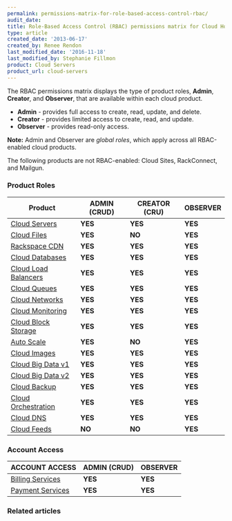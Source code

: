 ```yaml
---
permalink: permissions-matrix-for-role-based-access-control-rbac/
audit_date:
title: Role-Based Access Control (RBAC) permissions matrix for Cloud Hosting
type: article
created_date: '2013-06-17'
created_by: Renee Rendon
last_modified_date: '2016-11-18'
last_modified_by: Stephanie Fillmon
product: Cloud Servers
product_url: cloud-servers
---
```


The RBAC permissions matrix displays the type of product roles, **Admin**, **Creator**, and **Observer**, that are available within each cloud product.

- **Admin** - provides full access to create, read, update, and delete.
- **Creator** - provides limited access to create, read, and update.
- **Observer** - provides read-only access.

**Note:** Admin and Observer are *global roles*, which apply across all RBAC-enabled cloud products.

The following products are not RBAC-enabled: Cloud Sites, RackConnect, and Mailgun.

### Product Roles

Product | ADMIN (CRUD) | CREATOR (CRU) | OBSERVER |
--- | --- | --- | --- |
[Cloud Servers](/how-to/permissions-matrix-for-next-generation-cloud-servers) | **YES** | **YES** | **YES** |
[Cloud Files](/how-to/permissions-matrix-for-cloud-files) | **YES** | **NO** | **YES** |
[Rackspace CDN](/how-to/permission-matrix-for-rackspace-cdn) | **YES** | **YES** | **YES** |
[Cloud Databases](/how-to/permissions-matrix-for-cloud-databases) | **YES** | **YES** | **YES** |
[Cloud Load Balancers](/how-to/permissions-matrix-for-cloud-load-balancers) | **YES** | **YES** | **YES** |
[Cloud Queues](/how-to/permissions-matrix-for-cloud-queues) | **YES** | **YES** | **YES** |
[Cloud Networks](/how-to/permissions-matrix-for-cloud-networks) | **YES** | **YES** | **YES** |
[Cloud Monitoring](/how-to/detailed-permissions-matrix-for-rackspace-monitoring) | **YES** | **YES** | **YES** |
[Cloud Block Storage](/how-to/permissions-matrix-for-cloud-block-storage) | **YES** | **YES** | **YES** |
[Auto Scale](/how-to/permissions-matrix-for-auto-scale) | **YES** | **NO** | **YES** |
[Cloud Images](/how-to/detailed-permissions-matrix-for-cloud-images) | **YES** | **YES** | **YES** |
[Cloud Big Data v1](/how-to/detailed-permissions-matrix-for-cloud-big-data) | **YES** | **YES** | **YES** |
[Cloud Big Data v2](/how-to/detailed-permissions-matrix-for-cloud-big-data-v2) | **YES** | **YES** | **YES** |
[Cloud Backup](/knowledge_center/detailed-permissions-matrix-for-cloud-backup) | **YES** | **YES** | **YES** |
[Cloud Orchestration](/how-to/permissions-matrix-for-cloud-orchestration) | **YES** | **YES** | **YES** |
[Cloud DNS](/how-to/detailed-permissions-matrix-for-dns) | **YES** | **YES** | **YES** |
[Cloud Feeds](/how-to/detailed-permissions-matrix-for-cloud-feeds) | **NO** | **NO** | **YES** |

### Account Access

ACCOUNT ACCESS | ADMIN (CRUD) | OBSERVER |
-------------- | --- | --- |
[Billing Services](/how-to/detailed-permissions-matrix-for-billing-services) | **YES** | **YES** |
[Payment Services](/how-to/detailed-permissions-matrix-for-billing-services) | **YES** | **YES** |

### Related articles
